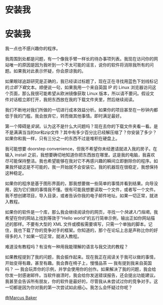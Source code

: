 # 安装我

# 安装我

我一点也不感兴趣你的程序。

我周围到处都是问题，有一个像我手臂一样长的待办事项列表。我现在访问你的网站唯一的原因是因为我听到一个不太可能的谣言，说你的软件将消除我所有的问题。如果我对此表示怀疑，你会原谅我的。

如果眼球追踪研究是正确的，我已经读过标题了，现在正在寻找用蓝色下划线标记的*立即下载*文本。顺便说一句，如果我用一个来自英国 IP 的 Linux 浏览器访问这个页面，那么我很可能希望从欧洲镜像获取 Linux 版本，所以请不要问。假设文件对话框立即打开，我把东西放在我的下载文件夹里，然后继续阅读。

我们不断地对我们所做的一切进行成本效益分析。如果你的项目甚至在一秒钟内都低于我的门槛，我会放弃它，转而做其他事情。即时满足最好。

第一个障碍是*安装*。认为这不是什么大问题吗？现在去你的下载文件夹看一看。是不是满满当当的*tar*和*zip*文件？其中有多少百分比已经解压缩了？你安装了多少？如果你和我一样，只有三分之一的东西不过是堆积在硬盘上。

我可能想要 doorstep convenience，但我不希望你未经邀请就进入我的房子。在输入 install 之前，我想要确切地知道你把东西放在哪里。这是我的电脑，我喜欢尽可能保持整洁。我也希望能够在我对它不再感兴趣的瞬间立即删除你的程序。如果我怀疑这是不可能的，我一开始就不会安装它。我的机器现在很稳定，我想保持这种稳定。

如果你的程序是基于图形界面的，那我想要做一些简单的事情并看到结果。向导没用，因为它们做的事情我不懂。很有可能我想要读取一个文件，或者写一个文件。我不想创建项目，导入目录，或者告诉你我的电子邮件地址。如果一切正常，就进入教程。

如果你的软件是一个库，那么我会继续阅读你的网页，寻找一个*快速入门指南*。我希望在你的网站上找到等效于"Hello world"的五行简单示例，输出正如你网站描述的那样。不要有大型的 XML 文件或模板需要填写，只需一个单独的脚本。记住，我也下载了你的竞争对手的框架。你知道的，那个在论坛上总是声称比你的好得多的人？如果一切正常，就进入教程。

难道没有教程吗？有没有一种用我能理解的语言与我交流的教程？

如果教程提到了我的问题，我会振作起来。现在我正在阅读关于我可以做的事情，开始变得有趣，甚至有趣。我会靠在椅子上，慢慢品茶 — 我有提到我来自英国吗？ — 我会玩弄你的示例，并学会使用你的创作。如果解决了我的问题，我会给你发一封感谢邮件。当软件崩溃时，我会给你发送错误报告，还会提出功能建议。我甚至会告诉所有朋友，你的软件是最好的，尽管我从未尝试过你的竞争对手。这一切都是因为你对我的第一次尝试如此细心。我怎么会怀疑过你呢？

由[Marcus Baker](http://programmer.97things.oreilly.com/wiki/index.php/Marcus_Baker)
